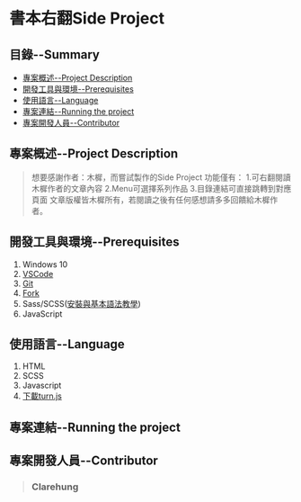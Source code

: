 # 書本右翻Side Project
## 目錄--Summary
* [專案概述--Project Description](#1)
* [開發工具與環境--Prerequisites](#2)
* [使用語言--Language](#3)
* [專案連結--Running the project](#4)
* [專案開發人員--Contributor](#5)

<h2 id="1"> 專案概述--Project Description</h2>

>想要感謝作者：木樨，而嘗試製作的Side Project
>功能僅有：
>1.可右翻閱讀木樨作者的文章內容
>2.Menu可選擇系列作品
>3.目錄連結可直接跳轉到對應頁面
>文章版權皆木樨所有，若閱讀之後有任何感想請多多回饋給木樨作者。

<h2 id="2"> 開發工具與環境--Prerequisites</h2>

1. Windows 10
2. [VSCode](https://code.visualstudio.com/download)
3. [Git](https://git-scm.com/)
4. [Fork](https://git-fork.com//)
8. Sass/SCSS([安裝與基本語法教學](https://tw.alphacamp.co/blog/css-preprocessor-sass-scss))
9. JavaScript

<h2 id="3"> 使用語言--Language</h2>

1. HTML
2. SCSS
3. Javascript
4. [下載turn.js](https://www.turnjs.com/)

<h2 id="4"> 專案連結--Running the project</h2>

<h2 id="5"> 專案開發人員--Contributor</h2>

> ### Clarehung 





